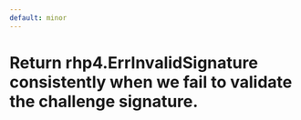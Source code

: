 ```yaml
---
default: minor
---
```


# Return rhp4.ErrInvalidSignature consistently when we fail to validate the challenge signature.
